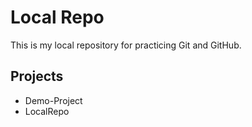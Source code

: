 # Local Repo

This is my local repository for practicing Git and GitHub.

## Projects
- Demo-Project
- LocalRepo
